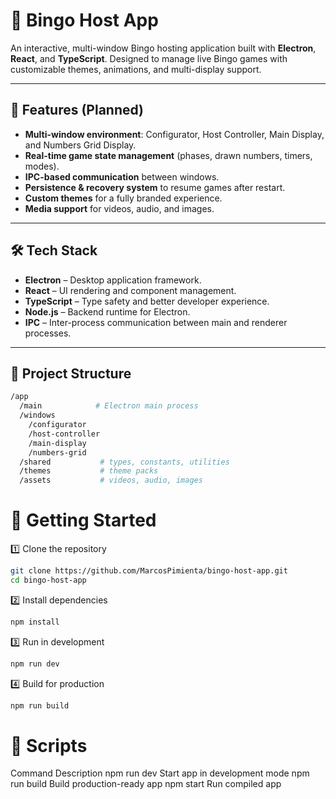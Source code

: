 # 🎯 Bingo Host App

An interactive, multi-window Bingo hosting application built with **Electron**, **React**, and **TypeScript**.
Designed to manage live Bingo games with customizable themes, animations, and multi-display support.

---

## 📌 Features (Planned)
- **Multi-window environment**: Configurator, Host Controller, Main Display, and Numbers Grid Display.
- **Real-time game state management** (phases, drawn numbers, timers, modes).
- **IPC-based communication** between windows.
- **Persistence & recovery system** to resume games after restart.
- **Custom themes** for a fully branded experience.
- **Media support** for videos, audio, and images.

---

## 🛠 Tech Stack
- **Electron** – Desktop application framework.
- **React** – UI rendering and component management.
- **TypeScript** – Type safety and better developer experience.
- **Node.js** – Backend runtime for Electron.
- **IPC** – Inter-process communication between main and renderer processes.

---

## 📂 Project Structure
```bash
/app
  /main            # Electron main process
  /windows
    /configurator
    /host-controller
    /main-display
    /numbers-grid
  /shared           # types, constants, utilities
  /themes           # theme packs
  /assets           # videos, audio, images
```
# 🚀 Getting Started

1️⃣ Clone the repository
```bash
git clone https://github.com/MarcosPimienta/bingo-host-app.git
cd bingo-host-app
```
2️⃣ Install dependencies
```bash
npm install
```
3️⃣ Run in development
```bash
npm run dev
```
4️⃣ Build for production
```bash
npm run build
```

# 📜 Scripts
Command 	Description
npm run dev	Start app in development mode
npm run build	Build production-ready app
npm start	Run compiled app
